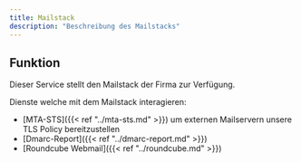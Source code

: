 ```yaml
---
title: Mailstack
description: "Beschreibung des Mailstacks"
---
```


## Funktion

Dieser Service stellt den Mailstack der Firma zur Verfügung.

Dienste welche mit dem Mailstack interagieren:

* [MTA-STS]({{< ref "../mta-sts.md" >}}) um externen Mailservern unsere TLS
  Policy bereitzustellen
* [Dmarc-Report]({{< ref "../dmarc-report.md" >}})
* [Roundcube Webmail]({{< ref "../roundcube.md" >}})
